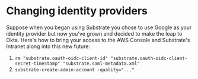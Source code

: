 # Changing identity providers

Suppose when you began using Substrate you chose to use Google as your identity provider but now you've grown and decided to make the leap to Okta. Here's how to bring your access to the AWS Console and Substrate's Intranet along into this new future:

1. `rm "substrate.oauth-oidc-client-id" "substrate.oauth-oidc-client-secret-timestamp" "substrate.saml-metadata.xml"`
2. `substrate-create-admin-account -quality="..."`
